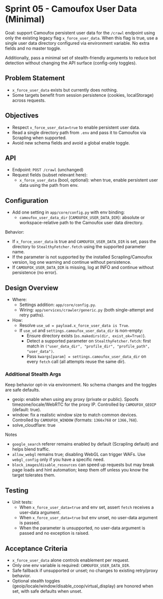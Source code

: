 # Sprint 05 - Camoufox User Data (Minimal)

Goal: support Camoufox persistent user data for the `/crawl` endpoint using only the existing legacy flag `x_force_user_data`. When this flag is true, use a single user data directory configured via environment variable. No extra fields and no master toggle.

Additionally, pass a minimal set of stealth-friendly arguments to reduce bot detection without changing the API surface (config-only toggles).

## Problem Statement

- `x_force_user_data` exists but currently does nothing.
- Some targets benefit from session persistence (cookies, localStorage) across requests.

## Objectives

- Respect `x_force_user_data=true` to enable persistent user data.
- Read a single directory path from `.env` and pass it to Camoufox via Scrapling when supported.
- Avoid new schema fields and avoid a global enable toggle.

## API

- Endpoint: `POST /crawl` (unchanged)
- Request fields (subset relevant here):
  - `x_force_user_data` (bool, optional): when true, enable persistent user data using the path from env.

## Configuration

- Add one setting in `app/core/config.py` with env binding:
  - `camoufox_user_data_dir` (`CAMOUFOX_USER_DATA_DIR`): absolute or workspace-relative path to the Camoufox user data directory.

Behavior:

- If `x_force_user_data` is true and `CAMOUFOX_USER_DATA_DIR` is set, pass the directory to `StealthyFetcher.fetch` using the supported parameter name.
- If the parameter is not supported by the installed Scrapling/Camoufox version, log one warning and continue without persistence.
- If `CAMOUFOX_USER_DATA_DIR` is missing, log at INFO and continue without persistence (no error).

## Design Overview

- Where:
  - Settings addition: `app/core/config.py`.
  - Wiring: `app/services/crawler/generic.py` (both single-attempt and retry paths).
- How:
  - Resolve `use_ud = payload.x_force_user_data is True`.
  - If `use_ud` and `settings.camoufox_user_data_dir` is non-empty:
    - Ensure directory exists (`os.makedirs(dir, exist_ok=True)`).
    - Detect a supported parameter on `StealthyFetcher.fetch`: first match in `("user_data_dir", "profile_dir", "profile_path", "user_data")`.
    - Pass `kwargs[param] = settings.camoufox_user_data_dir` on every `fetch` call (all attempts reuse the same dir).

### Additional Stealth Args

Keep behavior opt-in via environment. No schema changes and the toggles are safe defaults.

- geoip: enable when using any proxy (private or public). Spoofs timezone/locale/WebRTC for the proxy IP. Controlled by `CAMOUFOX_GEOIP` (default: true).
- window: fix a realistic window size to match common devices. Controlled by `CAMOUFOX_WINDOW` (formats: `1366x768` or `1366,768`).
- solve_cloudflare: true

Notes

- `google_search` referer remains enabled by default (Scrapling default) and helps blend traffic.
- `allow_webgl` remains true; disabling WebGL can trigger WAFs. Use `webgl_config` only if you have a specific need.
- `block_images`/`disable_resources` can speed up requests but may break page loads and hint automation; keep them off unless you know the target tolerates them.

## Testing

- Unit tests:
  - When `x_force_user_data=true` and env set, assert `fetch` receives a user-data argument.
  - When `x_force_user_data=true` but env unset, no user-data argument is passed.
  - When the parameter is unsupported, no user-data argument is passed and no exception is raised.

## Acceptance Criteria

- `x_force_user_data` alone controls enablement per request.
- Only one env variable is required: `CAMOUFOX_USER_DATA_DIR`.
- Safe fallback if unsupported or unset; no changes to existing retry/proxy behavior.
- Optional stealth toggles (geoip/locale/window/disable_coop/virtual_display) are honored when set, with safe defaults when unset.
